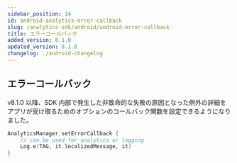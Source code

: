 ```yaml
---
sidebar_position: 14
id: android-analytics-error-callback
slug: /analytics-sdk/android/android-error-callback
title: エラーコールバック
added_version: 8.1.0
updated_version: 8.1.0
changelog: ./android-changelog
---
```


## エラーコールバック

v8.1.0 以降、SDK 内部で発生した非致命的な失敗の原因となった例外の詳細をアプリが受け取るためのオプションのコールバック関数を設定できるようになりました。

```kotlin
AnalyticsManager.setErrorCallback {
    // can be used for analytics or logging
    Log.e(TAG, it.localizedMessage, it)
}
```
